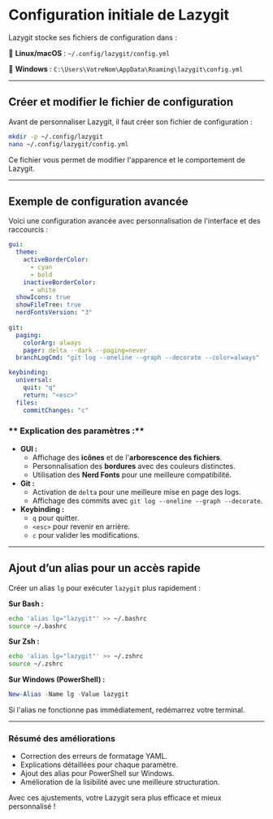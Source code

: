 # Configuration initiale de Lazygit

Lazygit stocke ses fichiers de configuration dans :

📂 **Linux/macOS** : `~/.config/lazygit/config.yml`

📂 **Windows** : `C:\Users\VotreNom\AppData\Roaming\lazygit\config.yml`

---
##  Créer et modifier le fichier de configuration
Avant de personnaliser Lazygit, il faut créer son fichier de configuration :

```sh
mkdir -p ~/.config/lazygit
nano ~/.config/lazygit/config.yml
```

Ce fichier vous permet de modifier l'apparence et le comportement de Lazygit.

---
##  Exemple de configuration avancée

Voici une configuration avancée avec personnalisation de l'interface et des raccourcis :

```yaml
gui: 
  theme:
    activeBorderColor:
      - cyan
      - bold
    inactiveBorderColor:
      - white
  showIcons: true
  showFileTree: true
  nerdFontsVersion: "3"
  
git:
  paging:
    colorArg: always
    pager: delta --dark --paging=never
  branchLogCmd: "git log --oneline --graph --decorate --color=always"

keybinding:
  universal:
    quit: "q"
    return: "<esc>"
  files:
    commitChanges: "c"
```

### ** Explication des paramètres :**
- **GUI :**
  - Affichage des **icônes** et de l'**arborescence des fichiers**.
  - Personnalisation des **bordures** avec des couleurs distinctes.
  - Utilisation des **Nerd Fonts** pour une meilleure compatibilité.
- **Git :**
  - Activation de `delta` pour une meilleure mise en page des logs.
  - Affichage des commits avec `git log --oneline --graph --decorate`.
- **Keybinding :**
  - `q` pour quitter.
  - `<esc>` pour revenir en arrière.
  - `c` pour valider les modifications.

---
##  Ajout d’un alias pour un accès rapide

Créer un alias `lg` pour exécuter `lazygit` plus rapidement :

**Sur Bash :**
```sh
echo 'alias lg="lazygit"' >> ~/.bashrc
source ~/.bashrc
```

**Sur Zsh :**
```sh
echo 'alias lg="lazygit"' >> ~/.zshrc
source ~/.zshrc
```

**Sur Windows (PowerShell) :**
```powershell
New-Alias -Name lg -Value lazygit
```

Si l'alias ne fonctionne pas immédiatement, redémarrez votre terminal.

---
###  **Résumé des améliorations**
- Correction des erreurs de formatage YAML.
- Explications détaillées pour chaque paramètre.
- Ajout des alias pour PowerShell sur Windows.
- Amélioration de la lisibilité avec une meilleure structuration.

Avec ces ajustements, votre Lazygit sera plus efficace et mieux personnalisé !